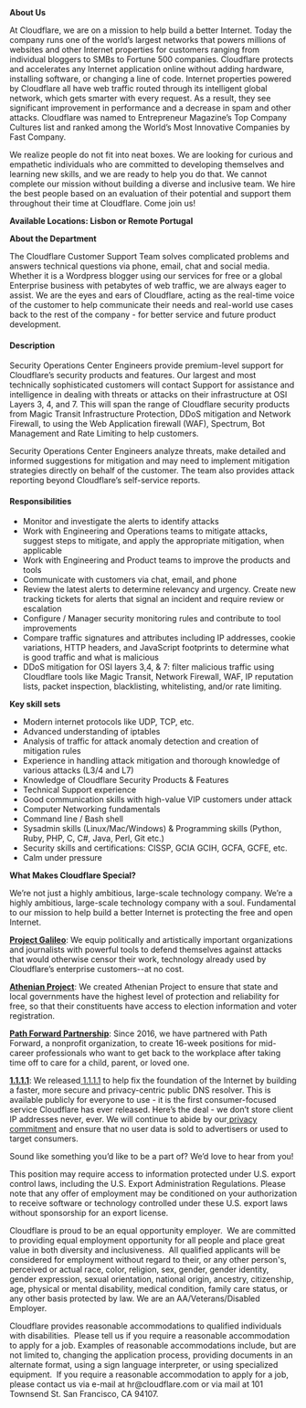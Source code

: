 <div class="content-intro">
	<div><strong>About Us</strong></div>
	<div>
		<p>At Cloudflare, we are on a mission to help build a better Internet. Today the company runs one of the world’s largest networks that powers millions of websites and other Internet properties for customers ranging from individual bloggers to SMBs to Fortune 500 companies. Cloudflare protects and accelerates any Internet application online without adding hardware, installing software, or changing a line of code. Internet properties powered by Cloudflare all have web traffic routed through its intelligent global network, which gets smarter with every request. As a result, they see significant improvement in performance and a decrease in spam and other attacks. Cloudflare was named to Entrepreneur Magazine’s Top Company Cultures list and ranked among the World’s Most Innovative Companies by Fast Company.&nbsp;</p>
		<p><span style="font-weight: 400;">We realize people do not fit into neat boxes. We are looking for curious and empathetic individuals who are committed to developing themselves and learning new skills, and we are ready to help you do that. We cannot complete our mission without building a diverse and inclusive team. We hire the best people based on an evaluation of their potential and support them throughout their time at Cloudflare. Come join us!&nbsp;</span></p>
	</div>
</div>
<p><strong>Available Locations: Lisbon or Remote Portugal</strong></p>
<p><strong>About the Department</strong></p>
<p><span style="font-weight: 400;">The Cloudflare Customer Support Team solves complicated problems and answers technical questions via phone, email, chat and social media. Whether it is a Wordpress blogger using our services for free or a global Enterprise business with petabytes of web traffic, we are always eager to assist. We are the eyes and ears of Cloudflare, acting as the real-time voice of the customer to help communicate their needs and real-world use cases back to the rest of the company - for better service and future product development.</span></p>
<h4><strong>Description</strong></h4>
<p><span style="font-weight: 400;">Security Operations Center </span><span style="font-weight: 400;">Engineers provide premium-level support for Cloudflare’s security products and features. Our largest and most technically sophisticated customers will contact Support for assistance and intelligence in dealing with threats or attacks on their infrastructure at OSI Layers 3, 4, and 7. This will span the range of Cloudflare security products from Magic Transit Infrastructure Protection, DDoS mitigation and Network Firewall, to using the Web Application firewall (WAF), Spectrum, Bot Management and Rate Limiting to help customers.</span></p>
<p><span style="font-weight: 400;">Security Operations Center </span><span style="font-weight: 400;">Engineers analyze threats, make detailed and informed suggestions for mitigation and may need to implement mitigation strategies directly on behalf of the customer. The team also provides attack reporting beyond Cloudflare’s self-service reports.</span></p>
<h4><strong>Responsibilities</strong></h4>
<ul>
	<li style="font-weight: 400;"><span style="font-weight: 400;">Monitor and investigate the alerts to identify attacks</span></li>
	<li style="font-weight: 400;"><span style="font-weight: 400;">Work with Engineering and Operations teams to mitigate attacks, suggest steps to mitigate, and apply the appropriate mitigation, when applicable</span></li>
	<li style="font-weight: 400;"><span style="font-weight: 400;">Work with Engineering and Product teams to improve the products and tools</span></li>
	<li style="font-weight: 400;"><span style="font-weight: 400;">Communicate with customers via chat, email, and phone&nbsp;</span></li>
	<li style="font-weight: 400;"><span style="font-weight: 400;">Review the latest alerts to determine relevancy and urgency. Create new tracking tickets for alerts that signal an incident and require review or escalation</span></li>
	<li style="font-weight: 400;"><span style="font-weight: 400;">Configure / Manager security monitoring rules and contribute to tool improvements</span></li>
	<li style="font-weight: 400;"><span style="font-weight: 400;">Compare traffic signatures and attributes including IP addresses, cookie variations, HTTP headers, and JavaScript footprints to determine what is good traffic and what is malicious</span></li>
	<li style="font-weight: 400;"><span style="font-weight: 400;">DDoS mitigation for OSI layers 3,4, &amp; 7: filter malicious traffic using Cloudflare tools like Magic Transit, Network Firewall, WAF, IP reputation lists, packet inspection, blacklisting, whitelisting, and/or rate limiting.</span></li>
</ul>
<p><strong>Key skill sets</strong></p>
<ul>
	<li style="font-weight: 400;"><span style="font-weight: 400;">Modern internet protocols like UDP, TCP, etc.</span></li>
	<li style="font-weight: 400;"><span style="font-weight: 400;">Advanced understanding of iptables</span></li>
	<li style="font-weight: 400;"><span style="font-weight: 400;">Analysis of traffic for attack anomaly detection and creation of mitigation rules</span></li>
	<li style="font-weight: 400;"><span style="font-weight: 400;">Experience in handling attack mitigation and thorough knowledge of various attacks (L3/4 and L7)</span></li>
	<li style="font-weight: 400;"><span style="font-weight: 400;">Knowledge of Cloudflare Security Products &amp; Features</span></li>
	<li style="font-weight: 400;"><span style="font-weight: 400;">Technical Support experience</span></li>
	<li style="font-weight: 400;"><span style="font-weight: 400;">Good communication skills with high-value VIP customers under attack</span></li>
	<li style="font-weight: 400;"><span style="font-weight: 400;">Computer Networking fundamentals&nbsp;</span></li>
	<li style="font-weight: 400;"><span style="font-weight: 400;">Command line / Bash shell</span></li>
	<li style="font-weight: 400;"><span style="font-weight: 400;">Sysadmin skills (Linux/Mac/Windows) &amp; Programming skills (Python, Ruby, PHP, C, C#, Java, Perl, Git etc.)</span></li>
	<li style="font-weight: 400;"><span style="font-weight: 400;">Security skills and certifications: CISSP, GCIA GCIH, GCFA, GCFE, etc.</span></li>
	<li style="font-weight: 400;"><span style="font-weight: 400;">Calm under pressure</span></li>
</ul>
<div class="content-conclusion">
	<p><strong>What Makes Cloudflare Special?</strong></p>
	<p><span style="font-weight: 400;">We’re not just a highly ambitious, large-scale technology company. We’re a highly ambitious, large-scale technology company with a soul. Fundamental to our mission to help build a better Internet is protecting the free and open Internet.</span></p>
	<p><a href="https://blog.cloudflare.com/protecting-free-expression-online/"><strong>Project Galileo</strong></a><span style="font-weight: 400;">: We equip politically and artistically important organizations and journalists with powerful tools to defend themselves against attacks that would otherwise censor their work, technology already used by Cloudflare’s enterprise customers--at no cost.</span></p>
	<p><strong><a href="https://www.cloudflare.com/athenian/">Athenian Project</a></strong><span style="font-weight: 400;">: We created Athenian Project to ensure that state and local governments have the highest level of protection and reliability for free, so that their constituents have access to election information and voter registration.</span></p>
	<p><a href="https://blog.cloudflare.com/tag/path-forward/"><strong>Path Forward Partnership</strong></a><span style="font-weight: 400;">: Since 2016, we have partnered with Path Forward, a nonprofit organization, to create 16-week positions for mid-career professionals who want to get back to the workplace after taking time off to care for a child, parent, or loved one.</span></p>
	<p><a href="https://1.1.1.1/"><strong>1.1.1.1</strong></a><span style="font-weight: 400;">: We released</span><a href="https://1.1.1.1/"> <span style="font-weight: 400;">1.1.1.1</span></a><span style="font-weight: 400;"> to help fix the foundation of the Internet by building a faster, more secure and privacy-centric public DNS resolver. This is available publicly for everyone to use - it is the first consumer-focused service Cloudflare has ever released. Here’s the deal - we don’t store client IP addresses never, ever. We will continue to abide by our</span><a href="https://developers.cloudflare.com/1.1.1.1/privacy/public-dns-resolver"> privacy commitment</a><span style="font-weight: 400;"> and ensure that no user data is sold to advertisers or used to target consumers.</span></p>
	<p><span style="font-weight: 400;">Sound like something you’d like to be a part of? We’d love to hear from you!</span></p>
	<p><span style="font-weight: 400;">This position may require access to information protected under U.S. export control laws, including the U.S. Export Administration Regulations. Please note that any offer of employment may be conditioned on your authorization to receive software or technology controlled under these U.S. export laws without sponsorship for an export license.</span></p>
	<p><span style="font-weight: 400;">Cloudflare is proud to be an equal opportunity employer. &nbsp;We are committed to providing equal employment opportunity for all people and place great value in both diversity and inclusiveness. &nbsp;All qualified applicants will be considered for employment without regard to their, or any other person's, perceived or actual</span> <span style="font-weight: 400;">race, color, religion, sex, gender, gender identity, gender expression, sexual orientation, national origin, ancestry, citizenship, age, physical or mental disability, medical condition, family care status, or any other basis protected by law. </span><span style="font-weight: 400;">We are an AA/Veterans/Disabled Employer.</span></p>
	<p><span style="font-weight: 400;">Cloudflare provides reasonable accommodations to qualified individuals with disabilities. &nbsp;Please tell us if you require a reasonable accommodation to apply for a job. Examples of reasonable accommodations include, but are not limited to, changing the application process, providing documents in an alternate format, using a sign language interpreter, or using specialized equipment. &nbsp;If you require a reasonable accommodation to apply for a job, please contact us via e-mail at </span><span style="font-weight: 400;">hr@cloudflare.com</span><span style="font-weight: 400;"> or via mail at 101 Townsend St. San Francisco, CA 94107.</span></p>
</div>